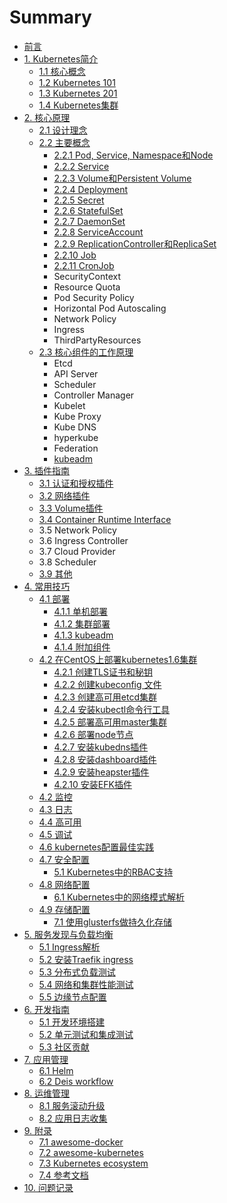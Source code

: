 # Summary

- [前言](README.md)
- [1. Kubernetes简介](introduction/index.md)
  - [1.1 核心概念](introduction/concepts.md)
  - [1.2 Kubernetes 101](introduction/101.md)
  - [1.3 Kubernetes 201](introduction/201.md)
  - [1.4 Kubernetes集群](introduction/cluster.md)
- [2. 核心原理](architecture/index.md)
  - [2.1 设计理念](architecture/concepts.md)
  - [2.2 主要概念](architecture/objects.md)
    - [2.2.1 Pod, Service, Namespace和Node](introduction/concepts.md)
    - [2.2.2 Service](architecture/Service.md)
    - [2.2.3 Volume和Persistent Volume](architecture/Volume.md)
    - [2.2.4 Deployment](architecture/deployment.md)
    - [2.2.5 Secret](architecture/Secret.md)
    - [2.2.6 StatefulSet](architecture/statefulset.md)
    - [2.2.7 DaemonSet](architecture/daemonset.md)
    - [2.2.8 ServiceAccount](architecture/serviceaccount.md)
    - [2.2.9 ReplicationController和ReplicaSet](architecture/replicaset.md)
    - [2.2.10 Job](architecture/job.md)
    - [2.2.11 CronJob](architecture/cronjob.md)
    - SecurityContext
    - Resource Quota
    - Pod Security Policy
    - Horizontal Pod Autoscaling
    - Network Policy
    - Ingress
    - ThirdPartyResources
  - [2.3 核心组件的工作原理](components/index.md)
    - Etcd
    - API Server
    - Scheduler
    - Controller Manager
    - Kubelet
    - Kube Proxy
    - Kube DNS
    - hyperkube
    - Federation
    - [kubeadm](architecture/kubeadm.md)
- [3. 插件指南](plugins/index.md)
  - [3.1 认证和授权插件](plugins/auth.md)
  - [3.2 网络插件](plugins/network.md)
  - [3.3 Volume插件](plugins/volume.md)
  - [3.4 Container Runtime Interface](plugins/CRI.md)
  - 3.5 Network Policy
  - 3.6 Ingress Controller
  - 3.7 Cloud Provider
  - 3.8 Scheduler
  - [3.9 其他](plugins/other.md)
- [4. 常用技巧](deploy/index.md)
  - [4.1 部署](deploy/index.md)
    - [4.1.1 单机部署](deploy/single.md)
    - [4.1.2 集群部署](deploy/cluster.md)
    - [4.1.3 kubeadm](deploy/kubeadm.md)
    - [4.1.4 附加组件](addons/index.md)
  - [ 4.2 在CentOS上部署kubernetes1.6集群](deploy/centos/install-kbernetes1.6-on-centos.md)
    - [4.2.1 创建TLS证书和秘钥](deploy/centos/create-tls-and-secret-key.md)
    - [4.2.2 创建kubeconfig 文件](deploy/centos/create-kubeconfig.md)
    - [4.2.3 创建高可用etcd集群](deploy/centos/etcd-cluster-installation.md)
    - [4.2.4 安装kubectl命令行工具](deploy/centos/kubectl-installation.md)
    - [4.2.5 部署高可用master集群](deploy/centos/master-installation.md)
    - [4.2.6 部署node节点](deploy/centos/node-installation.md)
    - [4.2.7 安装kubedns插件](deploy/centos/kubedns-addon-installation.md)
    - [4.2.8 安装dashboard插件](deploy/centos/dashboard-addon-installation.md)
    - [4.2.9 安装heapster插件](deploy/centos/heapster-addon-installation.md)
    - [4.2.10 安装EFK插件](deploy/centos/efk-addon-installation.md)
  - [4.2 监控](monitor/index.md)
  - [4.3 日志](deploy/logging.md)
  - [4.4 高可用](ha/index.md)
  - [4.5 调试](debugging/index.md)
  - [4.6 kubernetes配置最佳实践](deploy/kubernetes-configuration-best-practice.md)
  - [4.7 安全配置](security/security-configuration.md)
    * [5.1 Kubernetes中的RBAC支持](./security/rbac-support-in-kubernetes.md)
  - [4.8 网络配置](network/network-configuration.md)
     * [6.1 Kubernetes中的网络模式解析](network/network-modes-in-kubernetes.md)
  - [4.9 存储配置](storage/storage-configuration.md)
    - [7.1 使用glusterfs做持久化存储](storage/using-glusterfs-for-persistent-storage.md)
- [5. 服务发现与负载均衡](service-discovery-lb/service-discovery-and-load-balancing.md)
  * [5.1 Ingress解析](service-discovery-lb/ingress-concept.md)
  * [5.2 安装Traefik ingress](service-discovery-lb/traefik-ingress-installation.md)
  * [5.3 分布式负载测试](service-discovery-lb/distributed-load-test.md)
  * [5.4 网络和集群性能测试](service-discovery-lb/network-and-cluster-perfermance-test.md)
  * [5.5 边缘节点配置](service-discovery-lb/edge-node-configuration.md)
- [6. 开发指南](dev/index.md)
  - [5.1 开发环境搭建](dev/index.md)
  - [5.2 单元测试和集成测试](dev/testing.md)
  - [5.3 社区贡献](dev/contribute.md)
- [7. 应用管理](apps/index.md)
  - [6.1 Helm](apps/helm-app.md)
  - [6.2 Deis workflow](apps/deis.md)
- [8. 运维管理](ops/opration-administration.md)
  - [8.1 服务滚动升级](ops/service-rolling-update.md)
  - [8.2 应用日志收集](ops/app-log-collection.md)
- [9. 附录](appendix/index.md)
  - [7.1 awesome-docker](appendix/awesome-docker.md)
  - [7.2 awesome-kubernetes](appendix/awesome-kubernetes.md)
  - [7.3 Kubernetes ecosystem](ecosystem.md)
  - [7.4 参考文档](reference.md)
- [10. 问题记录](issues.md)
